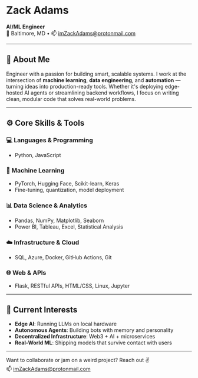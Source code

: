 # Zack Adams  
**AI/ML Engineer**  
📍 Baltimore, MD • 📫 [imZackAdams@protonmail.com](mailto:imZackAdams@protonmail.com)

---

## 🔧 About Me  
Engineer with a passion for building smart, scalable systems. I work at the intersection of **machine learning**, **data engineering**, and **automation** — turning ideas into production-ready tools. Whether it's deploying edge-hosted AI agents or streamlining backend workflows, I focus on writing clean, modular code that solves real-world problems.

---

## ⚙️ Core Skills & Tools

### 💻 Languages & Programming  
- Python, JavaScript

### 🧠 Machine Learning  
- PyTorch, Hugging Face, Scikit-learn, Keras  
- Fine-tuning, quantization, model deployment

### 📊 Data Science & Analytics  
- Pandas, NumPy, Matplotlib, Seaborn  
- Power BI, Tableau, Excel, Statistical Analysis

### ☁️ Infrastructure & Cloud  
- SQL, Azure, Docker, GitHub Actions, Git

### 🌐 Web & APIs  
- Flask, RESTful APIs, HTML/CSS, Linux, Jupyter

---

## 🧠 Current Interests  
- **Edge AI**: Running LLMs on local hardware  
- **Autonomous Agents**: Building bots with memory and personality  
- **Decentralized Infrastructure**: Web3 + AI + microservices  
- **Real-World ML**: Shipping models that survive contact with users

---

Want to collaborate or jam on a weird project? Reach out ✌️  
📫 [imZackAdams@protonmail.com](mailto:imZackAdams@protonmail.com)
